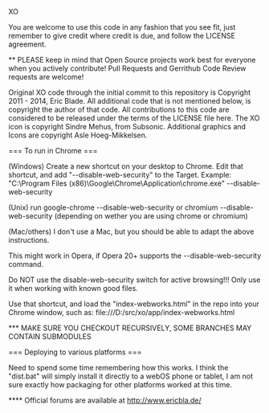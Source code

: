 XO

You are welcome to use this code in any fashion that you see fit, just remember
to give credit where credit is due, and follow the LICENSE agreement.

** PLEASE keep in mind that Open Source projects work best for everyone when you
actively contribute!  Pull Requests and Gerrithub Code Review requests are welcome!

Original XO code through the initial commit to this repository is Copyright 2011 - 2014, Eric Blade. All additional code that is not mentioned below, is copyright the author of that code. All contributions to this code are considered to be released under the terms of the LICENSE file here.
The XO icon is copyright Sindre Mehus, from Subsonic.
Additional graphics and Icons are copyright Asle Hoeg-Mikkelsen.

=== To run in Chrome ===

(Windows) Create a new shortcut on your desktop to Chrome.  Edit that shortcut, and add "--disable-web-security" to the Target.
Example: "C:\Program Files (x86)\Google\Chrome\Application\chrome.exe" --disable-web-security

(Unix) run google-chrome --disable-web-security or chromium --disable-web-security (depending on wether you are using chrome or chromium)

(Mac/others) I don't use a Mac, but you should be able to adapt the above instructions.

This might work in Opera, if Opera 20+ supports the --disable-web-security command.

Do NOT use the disable-web-security switch for active browsing!!! Only use it when working with known good files.

Use that shortcut, and load the "index-webworks.html" in the repo into your Chrome window, such as:
file:///D:/src/xo/app/index-webworks.html

*** MAKE SURE YOU CHECKOUT RECURSIVELY, SOME BRANCHES MAY CONTAIN SUBMODULES

=== Deploying to various platforms ===

Need to spend some time remembering how this works.  I think the "dist.bat" will simply install it
directly to a webOS phone or tablet, I am not sure exactly how packaging for other platforms worked at
this time.

**** Official forums are available at http://www.ericbla.de/
